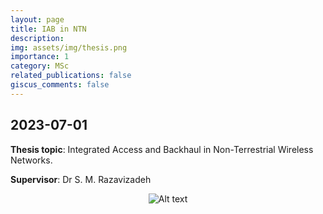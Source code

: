 ```yaml
---
layout: page
title: IAB in NTN
description: 
img: assets/img/thesis.png
importance: 1
category: MSc
related_publications: false
giscus_comments: false
---
```

## 2023-07-01

**Thesis topic**: Integrated Access and Backhaul in Non-Terrestrial Wireless Networks.

**Supervisor**: Dr S. M. Razavizadeh

<div style="text-align: center;">
  <img src="https://github.com/user-attachments/assets/3c5b8c69-f388-4fa0-b6ee-c7fe63daaf5a" alt="Alt text" style="max-width: 90%;" />
</div>
